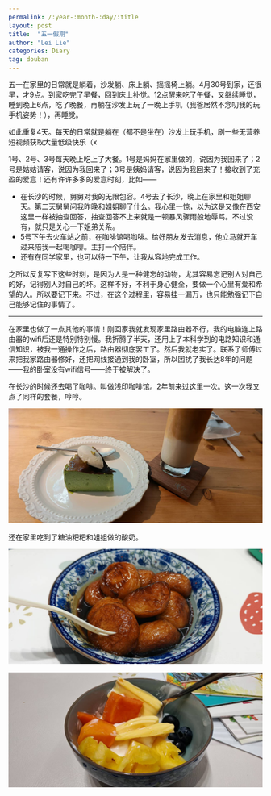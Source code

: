 ```yaml
---
permalink: /:year-:month-:day/:title
layout: post
title:  "五一假期"
author: "Lei Lie"
categories: Diary
tag: douban
---
```


五一在家里的日常就是躺着，沙发躺、床上躺、摇摇椅上躺。4月30号到家，还很早，才9点。到家吃完了早餐，回到床上补觉。12点醒来吃了午餐，又继续睡觉，睡到晚上6点，吃了晚餐，再躺在沙发上玩了一晚上手机（我爸居然不念叨我的玩手机姿势！），再睡觉。

如此重复4天。每天的日常就是躺在（都不是坐在）沙发上玩手机，刷一些无营养短视频获取大量低级快乐（x

1号、2号、3号每天晚上吃上了大餐。1号是妈妈在家里做的，说因为我回来了；2号是姑姑请客，说因为我回来了；3号是姨妈请客，说因为我回来了！接收到了充盈的爱意！还有许许多多的爱意时刻，比如——

- 在长沙的时候，舅舅对我的无限包容。4号去了长沙，晚上在家里和姐姐聊天。第二天舅舅问我昨晚和姐姐聊了什么。我心里一惊，以为这是又像在西安这里一样被抽查回答，抽查回答不上来就是一顿暴风骤雨般地辱骂。不过没有，就只是关心一下姐弟关系。
- 5号下午去火车站之前，在咖啡馆喝咖啡。给好朋友发去消息，他立马就开车过来陪我一起喝咖啡。主打一个陪伴。
- 还有在同学家里，也可以待一下午，让我从容地完成工作。

之所以反复写下这些时刻，是因为人是一种健忘的动物，尤其容易忘记别人对自己的好，记得别人对自己的坏。这样不好，不利于身心健全，要做一个心里有爱和希望的人。所以要记下来。不过，在这个过程里，容易挂一漏万，也只能勉强记下自己能够记住的事情了。

---

在家里也做了一点其他的事情！刚回家我就发现家里路由器不行，我的电脑连上路由器的wifi后还是特别特别慢。我折腾了半天，还用上了本科学到的电路知识和通信知识，被我一通操作之后，路由器彻底罢工了。然后我就老实了。联系了师傅过来把我家路由器修好，还把网线接通到我的卧室，所以困扰了我长达8年的问题——我的卧室没有wifi信号——终于被解决了。

在长沙的时候还去喝了咖啡。叫做浅印咖啡馆。2年前来过这里一次。这一次我又点了同样的套餐，哼哼。 

![1](./../images/img-2025-05-07/1.jpg)

还在家里吃到了糖油粑粑和姐姐做的酸奶。

![2](./../images/img-2025-05-07/2.jpg)

![3](./../images/img-2025-05-07/3.jpg)